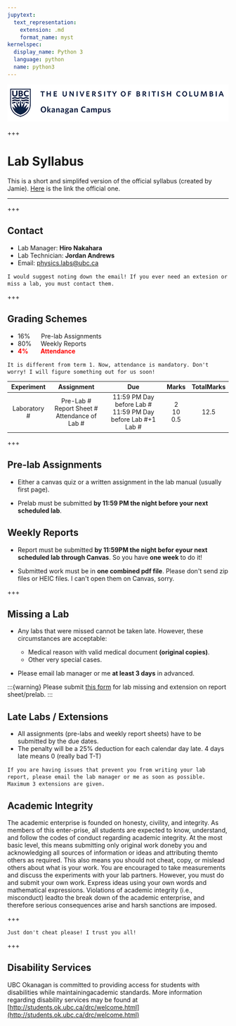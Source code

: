 ```yaml
---
jupytext:
  text_representation:
    extension: .md
    format_name: myst
kernelspec:
  display_name: Python 3
  language: python
  name: python3
---
```


![something](../images/banner.png)

+++

# Lab Syllabus

This is a short and simplifed version of the official syllabus (created by Jamie). [Here](https://canvas.ubc.ca/courses/69484/files/12348479?module_item_id=2844555) is the link the official one.

***

+++

## Contact

- Lab Manager: **Hiro Nakahara**
- Lab Technician: **Jordan Andrews**
- Email: physics.labs@ubc.ca


```{tip}
I would suggest noting down the email! If you ever need an extesion or miss a lab, you must contact them.

```

+++

## Grading Schemes


- 16%&ensp;&emsp; Pre-lab Assignments<br>
- 80%&ensp;&emsp;Weekly Reports<br>
- <font color=red><b>4%&emsp;&emsp;Attendance</b></font> 

```{caution}
It is different from term 1. Now, attendance is mandatory. Don't worry! I will figure something out for us soon!

```



|Experiment     | Assignment                                         |Due                     | Marks|TotalMarks
|:-------------:|:--------------------------------------------------:|:------------------------------:|:----------------------:|:----------------------:|
| Laboratory #  | Pre-Lab #<br>Report Sheet #<br>Attendance of Lab # |11:59 PM Day before Lab #<br>11:59 PM Day before Lab #+1<br>Lab #|2<br>10<br>0.5|12.5

+++

## Pre-lab Assignments

- Either a canvas quiz or a written assignment in the lab manual (usually first page).

- Prelab must be submitted **by 11:59 PM the night before your next scheduled lab**.

## Weekly Reports

- Report must be submitted **by 11:59PM the night befor eyour next scheduled lab through Canvas**. So you have **one week** to do it!

- Submitted work must be in **one combined pdf file**. Please don't send zip files or HEIC files. I can't open them on Canvas, sorry.

+++

## Missing a Lab

- Any labs that were missed cannot be taken late. However, these circumstances are acceptable:
  - Medical reason with valid medical document **(original copies)**.
  - Other very special cases.

- Please email lab manager or me **at least 3 days** in advanced.

:::{warning}
Please submit [this form](https://ubc.ca1.qualtrics.com/jfe/form/SV_9KRbqUS5tWhShN4) for lab missing and extension on report sheet/prelab.
:::

## Late Labs / Extensions

- All assignments (pre-labs and weekly report sheets) have to be submitted by the due dates.  
- The penalty will be a 25% deduction for each calendar day late. 4 days late means 0 (really bad T-T)

```{note}
If you are having issues that prevent you from writing your lab report, please email the lab manager or me as soon as possible. Maximum 3 extensions are given.
```

## Academic Integrity

The academic enterprise is founded on honesty, civility, and integrity.  As members of this enter-prise, all students are expected to know, understand, and follow the codes of conduct regarding academic integrity.  At the most basic level, this means submitting only original work doneby you and acknowledging all sources of information or ideas and attributing themto others as required.  This also means you should not cheat,  copy,  or mislead others about what is your work.  You are encouraged to take measurements and discuss the experiments with your lab partners.  However, you must do and submit your own work.  Express ideas using your own words and mathematical expressions.  Violations of academic integrity (i.e., misconduct) leadto the break down of the academic enterprise, and therefore serious consequences arise and harsh sanctions are imposed.  

+++

```{warning}
Just don't cheat please! I trust you all!
```

+++

## Disability Services

UBC Okanagan is committed to providing access for students with disabilities while maintainingacademic standards. More information regarding disability services may be found at [http://students.ok.ubc.ca/drc/welcome.html](http://students.ok.ubc.ca/drc/welcome.html)
